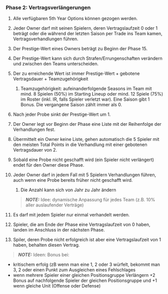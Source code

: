 ### Phase 2: Vertragsverlängerungen

1. Alle verfügbaren 5th Year Options können gezogen werden.
2. Jeder Owner darf mit seinen Spielern, deren Vertragslaufzeit 0 oder 1 beträgt oder die während der letzten Saison per Trade ins Team kamen, Vertragsverhandlungen führen.
3. Der Prestige-Wert eines Owners beträgt zu Beginn der Phase 15.
4. Der Prestige-Wert kann sich durch Strafen/Errungenschaften verändern und zwischen den Teams unterscheiden.
5. Der zu erreichende Wert ist immer Prestige-Wert + gebotene Vertragsdauer + Teamzugehörigkeit

    1. Teamzugehörigkeit: aufeinanderfolgende Seasons im Team mit mind. 8 Spielen (50%) im Starting Lineup oder mind. 12 Spiele (75%) im Roster (inkl. IR, falls Spieler verletzt war). Eine Saison gibt 1 Bonus. Die vergangene Saison zählt immer als 0.
    
6. Nach jeder Probe sinkt der Prestige-Wert um 1.
7. Der Owner legt vor Beginn der Phase eine Liste mit der Reihenfolge der Verhandlungen fest.
8. Übermittelt ein Owner keine Liste, gehen automatisch die 5 Spieler mit den meisten Total Points in die Verhandlung mit einer gebotenen Vertragsdauer von 2.
9. Sobald eine Probe nicht geschafft wird (ein Spieler nicht verlängert) endet für den Owner diese Phase.
10. Jeder Owner darf in jedem Fall mit 5 Spielern Verhandlungen führen, auch wenn eine Probe bereits früher nicht geschafft wird.

    1. Die Anzahl kann sich von Jahr zu Jahr ändern
    
    > **_NOTE:_**  Idee: dynamische Anpassung für jedes Team (z.B. 10% aller auslaufender Verträge)

11. Es darf mit jedem Spieler nur einmal verhandelt werden.
12. Spieler, die am Ende der Phase eine Vertragslaufzeit von 0 haben, landen im Anschluss in der nächsten Phase.
13. Spiler, deren Probe nicht erfolgreich ist aber eine Vertragslaufzeit von 1 haben, behalten diesen Vertrag.

> **_NOTE:_**  Ideen:
Bonus bei:
- kritischem erfolg (zB wenn man eine 1, 2 oder 3 würfelt, bekommt man 3, 2 oder einen Punkt zum Ausgleichen eines Fehlschlages
- wenn mehrere Spieler einer gleichen Positionsgruppe Verlängern +2 Bonus auf nachfolgende Spieler der gleichen Positionsgruppe und +1 wenn gleiche Unit (Offense oder Defense)
